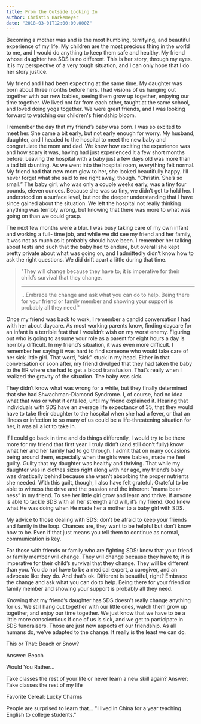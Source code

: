 ```yaml
---
title: From the Outside Looking In
author: Christin Barkemeyer
date: "2018-03-01T12:00:00.000Z"
---
```


<res-img src='0.jpg' alt='Christin and her family' class='mainImg'></res-img> 

<p>Becoming a mother was and is the most humbling, terrifying, and beautiful experience of my life. My children are the most precious thing in the world to me, and I would do anything to keep them safe and healthy. My friend whose daughter has SDS is no different. This is her story, through my eyes. It is my perspective of a very tough situation, and I can only hope that I do her story justice.</p>

<p>My friend and I had been expecting at the same time. My daughter was born about three months before hers. I had visions of us hanging out together with our new babies, seeing them grow up together, enjoying our time together. We lived not far from each other, taught at the same school, and loved doing yoga together. We were great friends, and I was looking forward to watching our children's friendship bloom.</p>

<p>I remember the day that my friend’s baby was born. I was so excited to meet her. She came a bit early, but not early enough for worry. My husband, daughter, and I headed to the hospital to meet the new baby and congratulate the mom and dad. We knew how exciting the experience was and how scary it was, having had just experienced it a few short months before. Leaving the hospital with a baby just a few days old was more than a tad bit daunting. As we went into the hospital room, everything felt normal. My friend had that new mom glow to her, she looked beautifully happy. I’ll never forget what she said to me right away, though. “Christin. She’s so small.” The baby girl, who was only a couple weeks early, was a tiny four pounds, eleven ounces. Because she was so tiny, we didn’t get to hold her. I understood on a surface level, but not the deeper understanding that I have since gained about the situation. We left the hospital not really thinking anything was terribly wrong, but knowing that there was more to what was going on than we could grasp.</p>

<p>The next few months were a blur. I was busy taking care of my own infant and working a full- time job, and while we did see my friend and her family, it was not as much as it probably should have been. I remember her talking about tests and such that the baby had to endure, but overall she kept pretty private about what was going on, and I admittedly didn’t know how to ask the right questions. We did drift apart a little during that time.</p>

<blockquote>"They will change because they have to; it is imperative for their child’s survival that they change.<hr />...Embrace the change and ask what you can do to help. Being there for your friend or family member and showing your support is probably all they need."</blockquote>

<p>Once my friend was back to work, I remember a candid conversation I had with her about daycare. As most working parents know, finding daycare for an infant is a terrible feat that I wouldn’t wish on my worst enemy. Figuring out who is going to assume your role as a parent for eight hours a day is horribly difficult. In my friend’s situation, it was even more difficult. I remember her saying it was hard to find someone who would take care of her sick little girl. That word, “sick” stuck in my head. Either in that conversation or soon after, my friend divulged that they had taken the baby to the ER where she had to get a blood transfusion. That’s really when I realized the gravity of the situation. The baby was sick.</p>

<p>They didn’t know what was wrong for a while, but they finally determined that she had Shwachman-Diamond Syndrome. I, of course, had no idea what that was or what it entailed, until my friend explained it. Hearing that individuals with SDS have an average life expectancy of 35, that they would have to take their daughter to the hospital when she had a fever, or that an illness or infection to so many of us could be a life-threatening situation for her, it was all a lot to take in.</p>

<p>If I could go back in time and do things differently, I would try to be there more for my friend that first year. I truly didn’t (and still don’t fully) know what her and her family had to go through. I admit that on many occasions being around them, especially when the girls were babies, made me feel guilty. Guilty that my daughter was healthy and thriving. That while my daughter was in clothes sizes right along with her age, my friend’s baby was drastically behind because she wasn’t absorbing the proper nutrients she needed. With this guilt, though, I also have felt grateful. Grateful to be able to witness the drive and the passion and the inherent “mama bear-ness” in my friend. To see her little girl grow and learn and thrive. If anyone is able to tackle SDS with all her strength and will, it’s my friend. God knew what He was doing when He made her a mother to a baby girl with SDS.</p>

<p>My advice to those dealing with SDS: don’t be afraid to keep your friends and family in the loop. Chances are, they want to be helpful but don’t know how to be. Even if that just means you tell them to continue as normal, communication is key.</p>

<p>For those with friends or family who are fighting SDS: know that your friend or family member will change. They will change because they have to; it is imperative for their child’s survival that they change. They will be different than you. You do not have to be a medical expert, a caregiver, and an advocate like they do. And that’s ok. Different is beautiful, right? Embrace the change and ask what you can do to help. Being there for your friend or family member and showing your support is probably all they need.</p>

<p>Knowing that my friend’s daughter has SDS doesn’t really change anything for us. We still hang out together with our little ones, watch them grow up together, and enjoy our time together. We just know that we have to be a little more conscientious if one of us is sick, and we get to participate in SDS fundraisers. Those are just new aspects of our friendship. As all humans do, we’ve adapted to the change. It really is the least we can do.</p>

<author src='author.jpg'>
  <p>This or That: Beach or Snow?</p>
  <p>Answer: Beach </p>
  <p>Would You Rather...</p>
  <p>Take classes the rest of your life or never learn a new skill again? Answer: Take classes the rest of my life</p>
  <p>Favorite Cereal: Lucky Charms</p>
  <p>People are surprised to learn that... "I lived in China for a year teaching English to college students."</p>
</author>